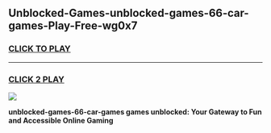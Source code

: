 
## Unblocked-Games-unblocked-games-66-car-games-Play-Free-wg0x7
<h3>
<a href="https://premium76.site?title=unblocked-games-66-car-games&ref=20M">CLICK TO PLAY</a></h3>
<hr>

<h3>
<a href="https://premium76.site?title=unblocked-games-66-car-games&ref=20M">CLICK 2 PLAY</a>
  
</h3>

<a href="https://premium76.site?title=unblocked-games-66-car-games&ref=19M"><img src="https://clearcache.store/games.png"></a>


**unblocked-games-66-car-games games unblocked: Your Gateway to Fun and Accessible Online Gaming**
